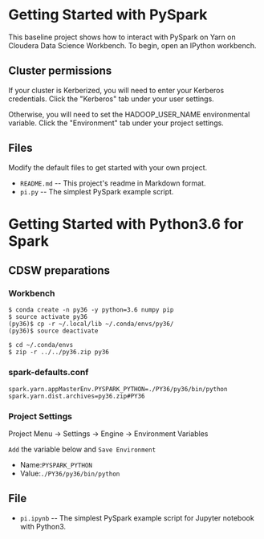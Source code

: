 # Getting Started with PySpark

This baseline project shows how to interact with PySpark on Yarn
on Cloudera Data Science Workbench. To begin, open an IPython workbench.

## Cluster permissions

If your cluster is Kerberized, you will need to enter your Kerberos
credentials. Click the "Kerberos" tab under your user settings.

Otherwise, you will need to set the HADOOP_USER_NAME environmental
variable. Click the "Environment" tab under your project settings.

## Files

Modify the default files to get started with your own project.

* `README.md` -- This project's readme in Markdown format.
* `pi.py` -- The simplest PySpark example script.

# Getting Started with Python3.6 for Spark

## CDSW preparations

### Workbench

```
$ conda create -n py36 -y python=3.6 numpy pip
$ source activate py36
(py36)$ cp -r ~/.local/lib ~/.conda/envs/py36/
(py36)$ source deactivate
```
```
$ cd ~/.conda/envs
$ zip -r ../../py36.zip py36
```

### spark-defaults.conf
```
spark.yarn.appMasterEnv.PYSPARK_PYTHON=./PY36/py36/bin/python
spark.yarn.dist.archives=py36.zip#PY36
```

### Project Settings

Project Menu -> Settings -> Engine -> Environment Variables

`Add` the variable below and `Save Environment`

- Name:`PYSPARK_PYTHON`
- Value:`./PY36/py36/bin/python`

## File

* `pi.ipynb` -- The simplest PySpark example script for Jupyter notebook with Python3.
